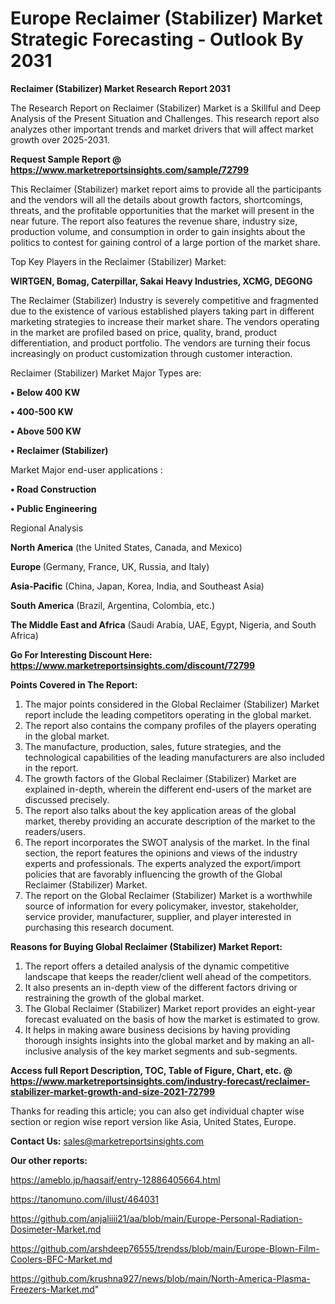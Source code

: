  # Europe Reclaimer (Stabilizer) Market Strategic Forecasting - Outlook By 2031

<strong>Reclaimer (Stabilizer) Market Research Report 2031</strong>

The Research Report on Reclaimer (Stabilizer) Market is a Skillful and Deep Analysis of the Present Situation and Challenges. This research report also analyzes other important trends and market drivers that will affect market growth over 2025-2031.

<strong>Request Sample Report @ <a href=https://www.marketreportsinsights.com/sample/72799>https://www.marketreportsinsights.com/sample/72799</a></strong>

This Reclaimer (Stabilizer) market report aims to provide all the participants and the vendors will all the details about growth factors, shortcomings, threats, and the profitable opportunities that the market will present in the near future. The report also features the revenue share, industry size, production volume, and consumption in order to gain insights about the politics to contest for gaining control of a large portion of the market share.

Top Key Players in the Reclaimer (Stabilizer) Market:

<strong>WIRTGEN, Bomag, Caterpillar, Sakai Heavy Industries, XCMG, DEGONG</strong>

The Reclaimer (Stabilizer) Industry is severely competitive and fragmented due to the existence of various established players taking part in different marketing strategies to increase their market share. The vendors operating in the market are profiled based on price, quality, brand, product differentiation, and product portfolio. The vendors are turning their focus increasingly on product customization through customer interaction.

Reclaimer (Stabilizer) Market Major Types are:

<strong>• Below 400 KW

• 400-500 KW

• Above 500 KW

• Reclaimer (Stabilizer)</strong>

Market Major end-user applications :

<strong>• Road Construction

• Public Engineering</strong>

Regional Analysis

</u><strong><b>North America</b></strong> (the United States, Canada, and Mexico)

<strong><b>Europe </b></strong>(Germany, France, UK, Russia, and Italy)

<strong><b>Asia-Pacific</b></strong> (China, Japan, Korea, India, and Southeast Asia)

<strong><b>South America</b></strong> (Brazil, Argentina, Colombia, etc.)

<strong><b>The Middle East and Africa</b></strong> (Saudi Arabia, UAE, Egypt, Nigeria, and South Africa)

<strong>Go For Interesting Discount Here: <a href=https://www.marketreportsinsights.com/discount/72799>https://www.marketreportsinsights.com/discount/72799</a></strong>

<strong>Points Covered in The Report:</strong>
<ol>
  <li>The major points considered in the Global Reclaimer (Stabilizer) Market report include the leading competitors operating in the global market.</li>
  <li>The report also contains the company profiles of the players operating in the global market.</li>
  <li>The manufacture, production, sales, future strategies, and the technological capabilities of the leading manufacturers are also included in the report.</li>
  <li>The growth factors of the Global Reclaimer (Stabilizer) Market are explained in-depth, wherein the different end-users of the market are discussed precisely.</li>
  <li>The report also talks about the key application areas of the global market, thereby providing an accurate description of the market to the readers/users.</li>
  <li>The report incorporates the SWOT analysis of the market. In the final section, the report features the opinions and views of the industry experts and professionals. The experts analyzed the export/import policies that are favorably influencing the growth of the Global Reclaimer (Stabilizer) Market.</li>
  <li>The report on the Global Reclaimer (Stabilizer) Market is a worthwhile source of information for every policymaker, investor, stakeholder, service provider, manufacturer, supplier, and player interested in purchasing this research document.</li>
</ol>
<strong>Reasons for Buying Global Reclaimer (Stabilizer) Market Report:</strong>

<ol>
  <li>The report offers a detailed analysis of the dynamic competitive landscape that keeps the reader/client well ahead of the competitors.</li>
  <li>It also presents an in-depth view of the different factors driving or restraining the growth of the global market.</li>
  <li>The Global Reclaimer (Stabilizer) Market report provides an eight-year forecast evaluated on the basis of how the market is estimated to grow.</li>
  <li>It helps in making aware business decisions by having providing thorough insights insights into the global market and by making an all-inclusive analysis of the key market segments and sub-segments.</li>
</ol>
<strong>Access full Report Description, TOC, Table of Figure, Chart, etc. @ <a href=https://www.marketreportsinsights.com/industry-forecast/reclaimer-stabilizer-market-growth-and-size-2021-72799>https://www.marketreportsinsights.com/industry-forecast/reclaimer-stabilizer-market-growth-and-size-2021-72799</a></strong>


Thanks for reading this article; you can also get individual chapter wise section or region wise report version like Asia, United States, Europe.

<strong>Contact Us:</strong>
sales@marketreportsinsights.com

<strong>Our other reports:</strong>

<a href=https://ameblo.jp/haqsaif/entry-12886405664.html>https://ameblo.jp/haqsaif/entry-12886405664.html</a>

<a href=https://tanomuno.com/illust/464031>https://tanomuno.com/illust/464031</a>

<a href=https://github.com/anjaliiii21/aa/blob/main/Europe-Personal-Radiation-Dosimeter-Market.md>https://github.com/anjaliiii21/aa/blob/main/Europe-Personal-Radiation-Dosimeter-Market.md</a>

<a href=https://github.com/arshdeep76555/trendss/blob/main/Europe-Blown-Film-Coolers-BFC-Market.md>https://github.com/arshdeep76555/trendss/blob/main/Europe-Blown-Film-Coolers-BFC-Market.md</a>

<a href=https://github.com/krushna927/news/blob/main/North-America-Plasma-Freezers-Market.md>https://github.com/krushna927/news/blob/main/North-America-Plasma-Freezers-Market.md</a>"
